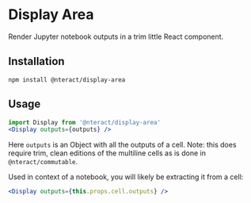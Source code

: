 # Display Area
Render Jupyter notebook outputs in a trim little React component.

## Installation

```
npm install @nteract/display-area
```

## Usage

```jsx
import Display from '@nteract/display-area'
<Display outputs={outputs} />
```

Here `outputs` is an Object with all the outputs of a cell. Note: this does require trim, clean editions of the multiline cells as is done in `@nteract/commutable`.

Used in context of a notebook, you will likely be extracting it from a cell:

```jsx
<Display outputs={this.props.cell.outputs} />
```
